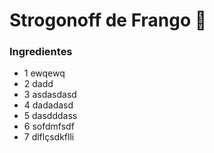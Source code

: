 ﻿# Strogonoff de Frango :chicken:

### Ingredientes

- 1 ewqewq
- 2 dadd
- 3 asdasdasd
- 4 dadadasd
- 5 dasdddass
- 6 sofdmfsdf
- 7 dlflçsdkflli


